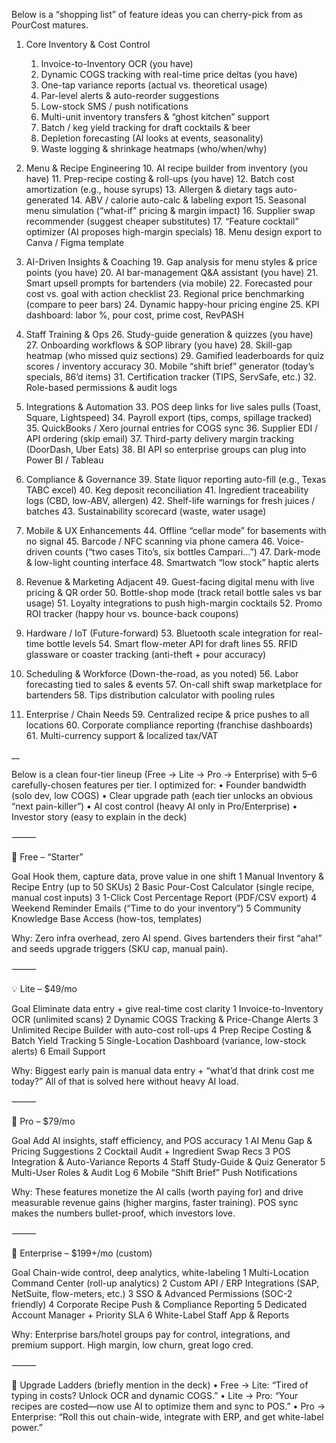 Below is a “shopping list” of feature ideas you can cherry-pick from as PourCost matures.

1. Core Inventory & Cost Control
   1. Invoice-to-Inventory OCR (you have)
   2. Dynamic COGS tracking with real-time price deltas (you have)
   3. One-tap variance reports (actual vs. theoretical usage)
   4. Par-level alerts & auto-reorder suggestions
   5. Low-stock SMS / push notifications
   6. Multi-unit inventory transfers & “ghost kitchen” support
   7. Batch / keg yield tracking for draft cocktails & beer
   8. Depletion forecasting (AI looks at events, seasonality)
   9. Waste logging & shrinkage heatmaps (who/when/why)

2. Menu & Recipe Engineering 10. AI recipe builder from inventory (you have) 11. Prep-recipe costing & roll-ups (you have) 12. Batch cost amortization (e.g., house syrups) 13. Allergen & dietary tags auto-generated 14. ABV / calorie auto-calc & labeling export 15. Seasonal menu simulation (“what-if” pricing & margin impact) 16. Supplier swap recommender (suggest cheaper substitutes) 17. “Feature cocktail” optimizer (AI proposes high-margin specials) 18. Menu design export to Canva / Figma template

3. AI-Driven Insights & Coaching 19. Gap analysis for menu styles & price points (you have) 20. AI bar-management Q&A assistant (you have) 21. Smart upsell prompts for bartenders (via mobile) 22. Forecasted pour cost vs. goal with action checklist 23. Regional price benchmarking (compare to peer bars) 24. Dynamic happy-hour pricing engine 25. KPI dashboard: labor %, pour cost, prime cost, RevPASH

4. Staff Training & Ops 26. Study-guide generation & quizzes (you have) 27. Onboarding workflows & SOP library (you have) 28. Skill-gap heatmap (who missed quiz sections) 29. Gamified leaderboards for quiz scores / inventory accuracy 30. Mobile “shift brief” generator (today’s specials, 86’d items) 31. Certification tracker (TIPS, ServSafe, etc.) 32. Role-based permissions & audit logs

5. Integrations & Automation 33. POS deep links for live sales pulls (Toast, Square, Lightspeed) 34. Payroll export (tips, comps, spillage tracked) 35. QuickBooks / Xero journal entries for COGS sync 36. Supplier EDI / API ordering (skip email) 37. Third-party delivery margin tracking (DoorDash, Uber Eats) 38. BI API so enterprise groups can plug into Power BI / Tableau

6. Compliance & Governance 39. State liquor reporting auto-fill (e.g., Texas TABC excel) 40. Keg deposit reconciliation 41. Ingredient traceability logs (CBD, low-ABV, allergen) 42. Shelf-life warnings for fresh juices / batches 43. Sustainability scorecard (waste, water usage)

7. Mobile & UX Enhancements 44. Offline “cellar mode” for basements with no signal 45. Barcode / NFC scanning via phone camera 46. Voice-driven counts (“two cases Tito’s, six bottles Campari…”) 47. Dark-mode & low-light counting interface 48. Smartwatch “low stock” haptic alerts

8. Revenue & Marketing Adjacent 49. Guest-facing digital menu with live pricing & QR order 50. Bottle-shop mode (track retail bottle sales vs bar usage) 51. Loyalty integrations to push high-margin cocktails 52. Promo ROI tracker (happy hour vs. bounce-back coupons)

9. Hardware / IoT (Future-forward) 53. Bluetooth scale integration for real-time bottle levels 54. Smart flow-meter API for draft lines 55. RFID glassware or coaster tracking (anti-theft + pour accuracy)

10. Scheduling & Workforce (Down-the-road, as you noted) 56. Labor forecasting tied to sales & events 57. On-call shift swap marketplace for bartenders 58. Tips distribution calculator with pooling rules

11. Enterprise / Chain Needs 59. Centralized recipe & price pushes to all locations 60. Corporate compliance reporting (franchise dashboards) 61. Multi-currency support & localized tax/VAT

\_\_

Below is a clean four-tier lineup (Free → Lite → Pro → Enterprise) with 5–6 carefully-chosen features per tier. I optimized for:
• Founder bandwidth (solo dev, low COGS)
• Clear upgrade path (each tier unlocks an obvious “next pain-killer”)
• AI cost control (heavy AI only in Pro/Enterprise)
• Investor story (easy to explain in the deck)

⸻

🌱 Free – “Starter”

Goal Hook them, capture data, prove value in one shift
1 Manual Inventory & Recipe Entry (up to 50 SKUs)
2 Basic Pour-Cost Calculator (single recipe, manual cost inputs)
3 1-Click Cost Percentage Report (PDF/CSV export)
4 Weekend Reminder Emails (“Time to do your inventory”)
5 Community Knowledge Base Access (how-tos, templates)

Why: Zero infra overhead, zero AI spend. Gives bartenders their first “aha!” and seeds upgrade triggers (SKU cap, manual pain).

⸻

💡 Lite – $49/mo

Goal Eliminate data entry + give real-time cost clarity
1 Invoice-to-Inventory OCR (unlimited scans)
2 Dynamic COGS Tracking & Price-Change Alerts
3 Unlimited Recipe Builder with auto-cost roll-ups
4 Prep Recipe Costing & Batch Yield Tracking
5 Single-Location Dashboard (variance, low-stock alerts)
6 Email Support

Why: Biggest early pain is manual data entry + “what’d that drink cost me today?” All of that is solved here without heavy AI load.

⸻

🚀 Pro – $79/mo

Goal Add AI insights, staff efficiency, and POS accuracy
1 AI Menu Gap & Pricing Suggestions
2 Cocktail Audit + Ingredient Swap Recs
3 POS Integration & Auto-Variance Reports
4 Staff Study-Guide & Quiz Generator
5 Multi-User Roles & Audit Log
6 Mobile “Shift Brief” Push Notifications

Why: These features monetize the AI calls (worth paying for) and drive measurable revenue gains (higher margins, faster training). POS sync makes the numbers bullet-proof, which investors love.

⸻

🏢 Enterprise – $199+/mo (custom)

Goal Chain-wide control, deep analytics, white-labeling
1 Multi-Location Command Center (roll-up analytics)
2 Custom API / ERP Integrations (SAP, NetSuite, flow-meters, etc.)
3 SSO & Advanced Permissions (SOC-2 friendly)
4 Corporate Recipe Push & Compliance Reporting
5 Dedicated Account Manager + Priority SLA
6 White-Label Staff App & Reports

Why: Enterprise bars/hotel groups pay for control, integrations, and premium support. High margin, low churn, great logo cred.

⸻

🔑 Upgrade Ladders (briefly mention in the deck)
• Free → Lite: “Tired of typing in costs? Unlock OCR and dynamic COGS.”
• Lite → Pro: “Your recipes are costed—now use AI to optimize them and sync to POS.”
• Pro → Enterprise: “Roll this out chain-wide, integrate with ERP, and get white-label power.”

